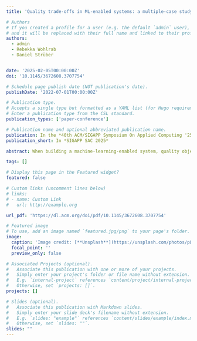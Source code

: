 ```yaml
---
title: 'Quality trade-offs in ML-enabled systems: a multiple-case study'

# Authors
# If you created a profile for a user (e.g. the default `admin` user), write the username (folder name) here
# and it will be replaced with their full name and linked to their profile.
authors:
  - admin
  - Rebekka Wohlrab
  - Daniel Strüber


date: '2025-02-05T00:00:00Z'
doi: '10.1145/3672608.3707754'

# Schedule page publish date (NOT publication's date).
publishDate: '2022-07-01T00:00:00Z'

# Publication type.
# Accepts a single type but formatted as a YAML list (for Hugo requirements).
# Enter a publication type from the CSL standard.
publication_types: ['paper-conference']

# Publication name and optional abbreviated publication name.
publication: In the *40th ACM/SIGAPP Symposium On Applied Computing '25*
publication_short: In *SIGAPP SAC 2025*

abstract: When building a machine-learning-enabled system, quality objectives are achieved through architectural and non-architectural tactics, including general ones as well as specific ones that address machine learning specifics, such as the focus on data. However, implementing these tactics typically compromises other quality attributes that are not the primary focus of the tactic at hand. Previous research has investigated quality aspects and tactics for machine-learning-enabled systems, but there is a lack of detailed insights on quality trade-offs observed in industrial practice, and how companies address them. A study in this direction could especially help start-ups and SMEs to benefit from the insights of other companies, and academics to develop improved tactics addressing these trade-offs in alternative, potentially more effective ways. In this paper, to fill this gap, we present a multiple-case study of four companies in the AI sphere. As AI solution providers, all companies are faced with a variety of quality priorities, tactics, and trade-offs in their addressed application domains. We find that our subject companies consistently address a common set of core quality priorities, encompassing reliability, functional suitability, and resource efficiency, which they address with recurring architectural tactics such as the use of cloud-based components for resource efficiency, and non-architectural ones such as Scrum practices for functionality suitability. Finally, we find a variety of trade-offs appearing in different companies with several recurring ones, two of them efficiency vs. reliability, and system accuracy vs. explainability manifesting themselves in three out of the four companies.

tags: []

# Display this page in the Featured widget?
featured: false

# Custom links (uncomment lines below)
# links:
# - name: Custom Link
#   url: http://example.org

url_pdf: 'https://dl.acm.org/doi/pdf/10.1145/3672608.3707754'

# Featured image
# To use, add an image named `featured.jpg/png` to your page's folder.
image:
  caption: 'Image credit: [**Unsplash**](https://unsplash.com/photos/pLCdAaMFLTE)'
  focal_point: ''
  preview_only: false

# Associated Projects (optional).
#   Associate this publication with one or more of your projects.
#   Simply enter your project's folder or file name without extension.
#   E.g. `internal-project` references `content/project/internal-project/index.md`.
#   Otherwise, set `projects: []`.
projects: []

# Slides (optional).
#   Associate this publication with Markdown slides.
#   Simply enter your slide deck's filename without extension.
#   E.g. `slides: "example"` references `content/slides/example/index.md`.
#   Otherwise, set `slides: ""`.
slides: ""
---
```

